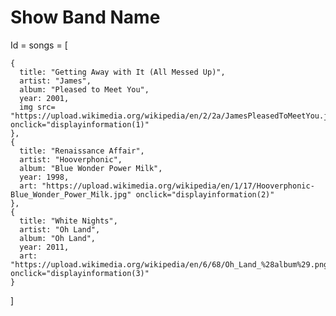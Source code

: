 # Show Band Name
<!DOCTYPE html>
<html lang="en">
<head>
  <script type="text/javascript">

    function displayinformation(counter){
      var  Title = document.getElementById('song[counter].title');
      var  Artist = document.getElementById('song[counter].artist');
      var  Album = document.getElementById('song[counter].album');
      var  Year = document.getElementById('song[counter].year');

    welcomeMsg.innerHTML = "Title:" + title + ", Artist:" + Artist + ", Album:" + Album + ", Year" + Year ". </br>"
    }

  </script>
</head>

<body>


  Id = songs = [

    {
      title: "Getting Away with It (All Messed Up)",
      artist: "James",
      album: "Pleased to Meet You",
      year: 2001,
      img src= "https://upload.wikimedia.org/wikipedia/en/2/2a/JamesPleasedToMeetYou.jpg" onclick="displayinformation(1)"
    },
    {
      title: "Renaissance Affair",
      artist: "Hooverphonic",
      album: "Blue Wonder Power Milk",
      year: 1998,
      art: "https://upload.wikimedia.org/wikipedia/en/1/17/Hooverphonic-Blue_Wonder_Power_Milk.jpg" onclick="displayinformation(2)"
    },
    {
      title: "White Nights",
      artist: "Oh Land",
      album: "Oh Land",
      year: 2011,
      art: "https://upload.wikimedia.org/wikipedia/en/6/68/Oh_Land_%28album%29.png" onclick="displayinformation(3)"
    }
  ]

  </body>
</html>
